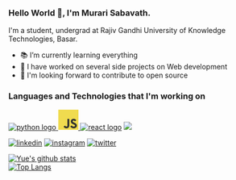 ### Hello World 👋, I'm **Murari Sabavath**.

I'm a student, undergrad at Rajiv Gandhi University of Knowledge Technologies, Basar.

- 📚 I’m currently learning everything
- 🐝 I have worked on several side projects on Web development
- 🌱 I'm looking forward to contribute to open source



### Languages and Technologies that I'm working on

<a href="https://www.python.org/">
  <img height="40" src="https://upload.wikimedia.org/wikipedia/commons/thumb/c/c3/Python-logo-notext.svg/1200px-Python-logo-notext.svg.png" alt="python logo" />
</a>
<a href="https://www.javascript.com/">
  <img height="40" src="https://raw.githubusercontent.com/github/explore/80688e429a7d4ef2fca1e82350fe8e3517d3494d/topics/javascript/javascript.png" alt="js logo" />
</a>
<a href="https://reactjs.org/"><img height="40" src="https://cdn.worldvectorlogo.com/logos/react-1.svg" alt="react logo" /></a>

<img height="40" src="https://www.vectorlogo.zone/logos/djangoproject/djangoproject-ar21.svg"> 




[<img src='https://cdn.jsdelivr.net/npm/simple-icons@3.0.1/icons/linkedin.svg' alt='linkedin' height='40'>](https://www.linkedin.com/in/murarisabavath/)  [<img src='https://cdn.jsdelivr.net/npm/simple-icons@3.0.1/icons/instagram.svg' alt='instagram' height='40'>](https://www.instagram.com/MurariSabavath/)  [<img src='https://cdn.jsdelivr.net/npm/simple-icons@3.0.1/icons/twitter.svg' alt='twitter' height='40'>](https://twitter.com/MurariSabavath_)  



[![Yue's github stats](https://github-readme-stats.vercel.app/api?username=MurariSabavath&theme=material-palenight&count_private=true&hide=contribs)](https://github.com/anuraghazra/github-readme-stats)
</br>
[![Top Langs](https://github-readme-stats.vercel.app/api/top-langs/?username=MurariSabavath&theme=material-palenight&hide=Jupyter&layout=compact)](https://github.com/anuraghazra/github-readme-stats)
